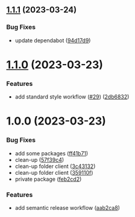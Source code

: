 ## [1.1.1](https://github.com/Abdel-Monaam-Aouini/boilerplate-nodejs-graphQL-react/compare/v1.1.0...v1.1.1) (2023-03-24)


### Bug Fixes

* update dependabot ([94d17d9](https://github.com/Abdel-Monaam-Aouini/boilerplate-nodejs-graphQL-react/commit/94d17d91be73be5028533e4244d3f288ce45599e))

# [1.1.0](https://github.com/Abdel-Monaam-Aouini/boilerplate-nodejs-graphQL-react/compare/v1.0.0...v1.1.0) (2023-03-23)


### Features

* add standard style workflow ([#29](https://github.com/Abdel-Monaam-Aouini/boilerplate-nodejs-graphQL-react/issues/29)) ([2db6832](https://github.com/Abdel-Monaam-Aouini/boilerplate-nodejs-graphQL-react/commit/2db683220453e46763a9268163e97f6f82ab6f09))

# 1.0.0 (2023-03-23)


### Bug Fixes

* add some packages ([ff41b71](https://github.com/Abdel-Monaam-Aouini/boilerplate-nodejs-graphQL-react/commit/ff41b71eb35455b2720c5e72181fb72d900b8852))
* clean-up ([57f39c4](https://github.com/Abdel-Monaam-Aouini/boilerplate-nodejs-graphQL-react/commit/57f39c4452b21c8fe17714bf6991151df1c46b53))
* clean-up folder client ([3c43132](https://github.com/Abdel-Monaam-Aouini/boilerplate-nodejs-graphQL-react/commit/3c4313245a3daea5373ebb2539d3dc1ab20910de))
* clean-up folder client ([359110f](https://github.com/Abdel-Monaam-Aouini/boilerplate-nodejs-graphQL-react/commit/359110fc88581557b68f0cd6250d9e36da4d1ae0))
* private package ([feb2cd2](https://github.com/Abdel-Monaam-Aouini/boilerplate-nodejs-graphQL-react/commit/feb2cd2ed41ae83be4eca78b0ba391151b16a9a2))


### Features

* add semantic release workflow ([aab2ca8](https://github.com/Abdel-Monaam-Aouini/boilerplate-nodejs-graphQL-react/commit/aab2ca84ee36b88a7e7e9341f7eaf5bfa806d070))
